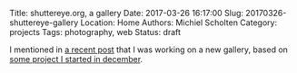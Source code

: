 Title: shuttereye.org, a gallery
Date: 2017-03-26 16:17:00
Slug: 20170326-shuttereye-gallery
Location: Home
Authors: Michiel Scholten
Category: projects
Tags: photography, web
Status: draft

I mentioned in [a recent post]({filename}20170119-goodbye-2016.md) that I was working on a new gallery, based on [some project I started in december](https://github.com/aquatix/imagine-gallery).
